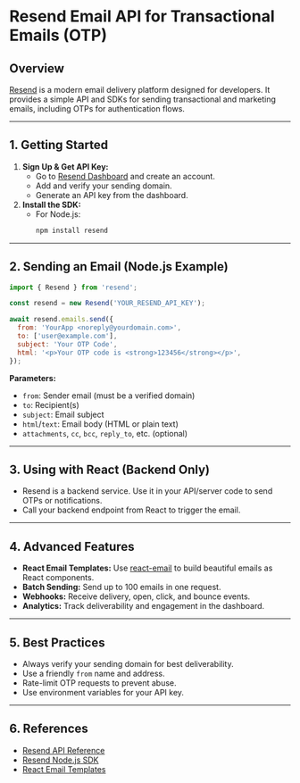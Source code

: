 # Resend Email API for Transactional Emails (OTP)

## Overview
[Resend](https://resend.com/) is a modern email delivery platform designed for developers. It provides a simple API and SDKs for sending transactional and marketing emails, including OTPs for authentication flows.

---

## 1. Getting Started

1. **Sign Up & Get API Key:**
   - Go to [Resend Dashboard](https://resend.com/) and create an account.
   - Add and verify your sending domain.
   - Generate an API key from the dashboard.
2. **Install the SDK:**
   - For Node.js:
     ```bash
     npm install resend
     ```

---

## 2. Sending an Email (Node.js Example)

```js
import { Resend } from 'resend';

const resend = new Resend('YOUR_RESEND_API_KEY');

await resend.emails.send({
  from: 'YourApp <noreply@yourdomain.com>',
  to: ['user@example.com'],
  subject: 'Your OTP Code',
  html: '<p>Your OTP code is <strong>123456</strong></p>',
});
```

**Parameters:**
- `from`: Sender email (must be a verified domain)
- `to`: Recipient(s)
- `subject`: Email subject
- `html`/`text`: Email body (HTML or plain text)
- `attachments`, `cc`, `bcc`, `reply_to`, etc. (optional)

---

## 3. Using with React (Backend Only)
- Resend is a backend service. Use it in your API/server code to send OTPs or notifications.
- Call your backend endpoint from React to trigger the email.

---

## 4. Advanced Features
- **React Email Templates:** Use [react-email](https://react.email/) to build beautiful emails as React components.
- **Batch Sending:** Send up to 100 emails in one request.
- **Webhooks:** Receive delivery, open, click, and bounce events.
- **Analytics:** Track deliverability and engagement in the dashboard.

---

## 5. Best Practices
- Always verify your sending domain for best deliverability.
- Use a friendly `from` name and address.
- Rate-limit OTP requests to prevent abuse.
- Use environment variables for your API key.

---

## 6. References
- [Resend API Reference](https://resend.com/docs/api-reference/emails/send-email)
- [Resend Node.js SDK](https://resend.com/docs/sdk/nodejs)
- [React Email Templates](https://react.email/) 
